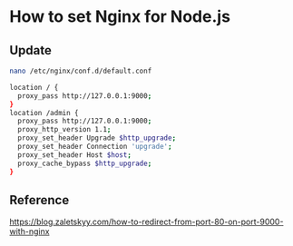 # How to set Nginx for Node.js

## Update

```bash
nano /etc/nginx/conf.d/default.conf
```

```bash
location / {
  proxy_pass http://127.0.0.1:9000;
}
location /admin {
  proxy_pass http://127.0.0.1:9000;
  proxy_http_version 1.1;
  proxy_set_header Upgrade $http_upgrade;
  proxy_set_header Connection 'upgrade';
  proxy_set_header Host $host;
  proxy_cache_bypass $http_upgrade;
}
```

## Reference

<https://blog.zaletskyy.com/how-to-redirect-from-port-80-on-port-9000-with-nginx>
